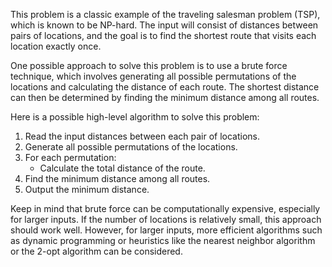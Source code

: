 This problem is a classic example of the traveling salesman problem (TSP), which is known to be NP-hard. The input will consist of distances between pairs of locations, and the goal is to find the shortest route that visits each location exactly once.

One possible approach to solve this problem is to use a brute force technique, which involves generating all possible permutations of the locations and calculating the distance of each route. The shortest distance can then be determined by finding the minimum distance among all routes.

Here is a possible high-level algorithm to solve this problem:

1. Read the input distances between each pair of locations.
2. Generate all possible permutations of the locations.
3. For each permutation:
   - Calculate the total distance of the route.
4. Find the minimum distance among all routes.
5. Output the minimum distance.

Keep in mind that brute force can be computationally expensive, especially for larger inputs. If the number of locations is relatively small, this approach should work well. However, for larger inputs, more efficient algorithms such as dynamic programming or heuristics like the nearest neighbor algorithm or the 2-opt algorithm can be considered.